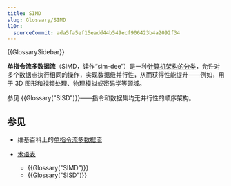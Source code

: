 ```yaml
---
title: SIMD
slug: Glossary/SIMD
l10n:
  sourceCommit: ada5fa5ef15eadd44b549ecf906423b4a2092f34
---
```


{{GlossarySidebar}}

**单指令流多数据流**（SIMD，读作“sim-dee”）是一种[计算机架构的分类](https://zh.wikipedia.org/wiki/費林分類法)，允许对多个数据点执行相同的操作，实现数据级并行性，从而获得性能提升——例如，用于 3D 图形和视频处理、物理模拟或密码学等领域。

参见 {{Glossary("SISD")}}——指令和数据集均无并行性的顺序架构。

## 参见

- 维基百科上的[单指令流多数据流](https://zh.wikipedia.org/wiki/单指令流多数据流)
- [术语表](/zh-CN/docs/Glossary)

  - {{Glossary("SIMD")}}
  - {{Glossary("SISD")}}
